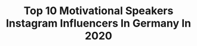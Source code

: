 ---
title: Top 10 Motivational Speakers Instagram Influencers In Germany In 2020
description: >-
  Find top motivational speakers Instagram influencers in Germany in 2020. Most popular hashtags: #motivation #love #happy #inspiration.
platform: Instagram
hits: 76
text_top: Discover the best Instagram profiles on inBeat.
text_bottom: Our database holds 76 Instagram influencers like this in Germany for you to contact.
profiles:
  - username: "aimanqashif"
    fullname: >-
      Aiman & Kashif | Lifestyle
    bio: >-
      🇵🇰🇸🇦🇵🇸🇶🇦🇲🇾🇧🇭🇬🇪🇹🇳 In multan 📍 •Discovering New places ✈️ •ITS ALL IN MY STORIES •Engineer | Influencer | Motivational Speaker | Artist 🧡
    location: "Germany"
    followers: 69115
    engagement: 534
    commentsToLikes: 0.038332
    id: ck8t6cpjhd4he0j78y43znkzf
    verified: false
    hashtags: "#14august, #happyindependenceday, #minoritieslivesmatterpakistan"
  - username: "flysupermario"
    fullname: >-
      Mario Bakalov
    bio: >-
      ✈️A380-Pilot|😊Positive Thinker 🤓Motivational Speaker|🤩Living my dream 🛍My e-store: mariobakalov.com/магазин
    location: "Germany"
    followers: 7026
    engagement: 609
    commentsToLikes: 0.028720
    id: ck9hc1ecfjbop0j78dtddpb1l
    verified: false
    hashtags: "#pilotlife, #sofia, #frankfurt, #avgeek"
  - username: "flywithcaptainjoe"
    fullname: >-
      Captain Joe
    bio: >-
      Pilot and Educational Youtube content creator! Motivational Speaker and happily in a👩‍❤️‍💋‍👨 OFFICIAL & ONLY Instagram account! ⬇️BUY KEYRING HERE⬇️
    location: "Germany"
    followers: 344777
    engagement: 527
    commentsToLikes: 0.011790
    id: ck0vvn8a9pvcp0i1986zpv2as
    verified: true
    hashtags: "#success, #trust, #b747, #goals"
  - username: "toni_dino"
    fullname: >-
      Toni Livers
    bio: >-
      ⚫️Break necks not Hearts🖤 ⚫️🇩🇪 to 🇺🇸 ⚫️ #iam1stphorm ⚫️Personal Trainer ⚫️Married 💍
    location: "Germany"
    followers: 26741
    engagement: 1044
    commentsToLikes: 0.034948
    id: ck14jwsbmmkzn0i19x24sokur
    verified: false
    hashtags: "#breaknecksnothearts, #strongwomen, #fitfam, #grind"
  - username: "gelaallmann"
    fullname: >-
      GelaAllmann
    bio: >-
      🏞mountain athlet 🏃‍♀️sports scientists 🍀motivational keynote speaker 👨‍👩‍👧‍👦mummy 🙏🏻nature&life lover 💍 married Gela Wittmann 😍 #fightsmilelove
    location: "Germany"
    followers: 44719
    engagement: 457
    commentsToLikes: 0.046119
    id: ck5c7u7dd87bh0i114751nclc
    verified: false
    hashtags: "#outdoors, #baby, #bergzeit, #thule"
  - username: "andreasonea"
    fullname: >-
      Andreas Onea
    bio: >-
      🏊‍♂️ Para-Swimmer 🇦🇹 roots in 🇷🇴 🥉 Paralympics Rio 2016 📺 TV-Moderator @orf, @orfsport 🎤 Eventmoderator 🔥 #Speaker ✝️ #Christian 👨‍🎓 MBA
    location: "Germany"
    followers: 4575
    engagement: 1477
    commentsToLikes: 0.076069
    id: ck15s2fx9awhc0i19goooystb
    verified: false
    hashtags: "#water, #onearmedswimmer, #inclusion, #paraswimmer"
  - username: "dailydunja"
    fullname: >-
      FASHION | FITNESS | LIFE INSPO
    bio: >-
      DUNJA 🇫🇷/🇩🇪/🇲🇦 ✨ Marketing Girl 👩🏽‍💻 FFM/DA 🌸 #dogmom 🐶 ✨ Taurus ♉️ body as strong as my mind 🏋🏽‍♀️💭 ✨ Do what makes your soul shine! 💫 #beyourself
    location: "Germany"
    followers: 3668
    engagement: 1409
    commentsToLikes: 0.265238
    id: ckap2gp36yqyh0i7857roeoam
    verified: false
    hashtags: "#freeyoursoul, #travel, #happy, #dogsofinstagram"
  - username: "beatseb"
    fullname: >-
      Sebastian
    bio: >-
      Be the best version of yourself Travel & Fitness addicted guy Creating life with @corihueb 📍 Köln, Germany 🔽Rücken-Training ohne Geräte🔽
    location: "Germany"
    followers: 126290
    engagement: 608
    commentsToLikes: 0.011505
    id: ck13avw1ssg9c0i19j1gac348
    verified: false
    hashtags: "#sporty, #love, #sunday, #sportlich"
  - username: "lukasirmler"
    fullname: >-
      LUKAS IRMLER - SLACKLINER 🇩🇪
    bio: >-
      🇩🇪 Slackliner & Speaker 🥇5 Guinness World Records 🤝Follow me for inspirational videos|photos|stories ©️FACE YOUR FEAR #keynotespeech ↙️
    location: "Germany"
    followers: 12802
    engagement: 450
    commentsToLikes: 0.038478
    id: ck1386daaep8b0i19n4ty6sre
    verified: false
    hashtags: "#highline, #freestyle, #quarantine, #talk"
  - username: "hendrikgottschalk"
    fullname: >-
      HENDRIK • GOTTSCHALK
    bio: >-
      🗝 CEO & Founder @getbaff.de 🗣 Keynote Speaker 🔈 Pitch Trainer 🌍 November: #berlin #duesseldorf 🔒 07-19 💕 👫💍 @ramy__lo ✉️ hendrik.gottschalk@me.com
    location: "Germany"
    followers: 39886
    engagement: 230
    commentsToLikes: 0.086119
    id: ck8t9elkwnszb0j78r3b023qq
    verified: false
    hashtags: "#mindset, #duesseldorf, #vision, #startup"
---